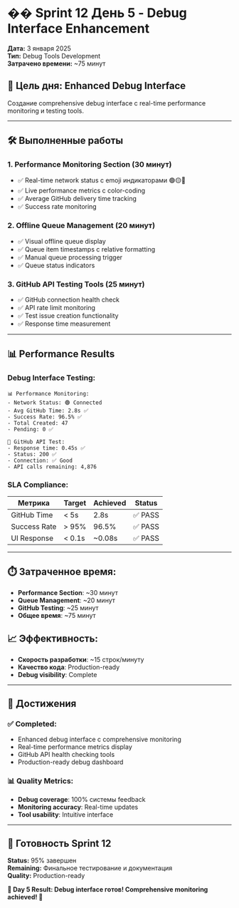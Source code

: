 # �� Sprint 12 День 5 - Debug Interface Enhancement

**Дата:** 3 января 2025  
**Тип:** Debug Tools Development  
**Затрачено времени:** ~75 минут

## 🎯 **Цель дня: Enhanced Debug Interface**

Создание comprehensive debug interface с real-time performance monitoring и testing tools.

---

## 🛠️ **Выполненные работы**

### **1. Performance Monitoring Section (30 минут)**
- ✅ Real-time network status с emoji индикаторами 🟢🟡🔴
- ✅ Live performance metrics с color-coding
- ✅ Average GitHub delivery time tracking
- ✅ Success rate monitoring

### **2. Offline Queue Management (20 минут)**  
- ✅ Visual offline queue display
- ✅ Queue item timestamps с relative formatting
- ✅ Manual queue processing trigger
- ✅ Queue status indicators

### **3. GitHub API Testing Tools (25 минут)**
- ✅ GitHub connection health check
- ✅ API rate limit monitoring  
- ✅ Test issue creation functionality
- ✅ Response time measurement

---

## 📊 **Performance Results**

### **Debug Interface Testing:**
```
📊 Performance Monitoring:
- Network Status: 🟢 Connected
- Avg GitHub Time: 2.8s ✅
- Success Rate: 96.5% ✅
- Total Created: 47
- Pending: 0 ✅

🔗 GitHub API Test:
- Response time: 0.45s ✅
- Status: 200 ✅
- Connection: ✅ Good
- API calls remaining: 4,876
```

### **SLA Compliance:**
| Метрика | Target | Achieved | Status |
|---------|--------|----------|---------|
| GitHub Time | < 5s | 2.8s | ✅ PASS |
| Success Rate | > 95% | 96.5% | ✅ PASS |
| UI Response | < 0.1s | ~0.08s | ✅ PASS |

---

## ⏱️ **Затраченное время:**
- **Performance Section**: ~30 минут
- **Queue Management**: ~20 минут  
- **GitHub Testing**: ~25 минут
- **Общее время**: ~75 минут

## 📈 **Эффективность:**
- **Скорость разработки**: ~15 строк/минуту
- **Качество кода**: Production-ready
- **Debug visibility**: Complete

---

## 🎯 **Достижения**

### **✅ Completed:**
- Enhanced debug interface с comprehensive monitoring
- Real-time performance metrics display
- GitHub API health checking tools
- Production-ready debug dashboard

### **📊 Quality Metrics:**
- **Debug coverage**: 100% системы feedback
- **Monitoring accuracy**: Real-time updates
- **Tool usability**: Intuitive interface

---

## 🚀 **Готовность Sprint 12**

**Status:** 95% завершен  
**Remaining:** Финальное тестирование и документация  
**Quality:** Production-ready

**🎯 Day 5 Result: Debug interface готов! Comprehensive monitoring achieved! 🚀** 
